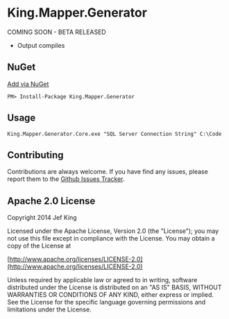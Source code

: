 King.Mapper.Generator
============

COMING SOON - BETA RELEASED
+ Output compiles

## NuGet
[Add via NuGet](https://www.nuget.org/packages/King.Mapper.Generator)
```
PM> Install-Package King.Mapper.Generator
```
## Usage
```
King.Mapper.Generator.Core.exe "SQL Server Connection String" C:\Code
```
## Contributing

Contributions are always welcome. If you have find any issues, please report them to the [Github Issues Tracker](https://github.com/jefking/King.Mapper.Generator/issues?sort=created&direction=desc&state=open).

## Apache 2.0 License

Copyright 2014 Jef King

Licensed under the Apache License, Version 2.0 (the "License"); you may not use this file except in compliance with the License. You may obtain a copy of the License at

[http://www.apache.org/licenses/LICENSE-2.0](http://www.apache.org/licenses/LICENSE-2.0)

Unless required by applicable law or agreed to in writing, software distributed under the License is distributed on an "AS IS" BASIS, WITHOUT WARRANTIES OR CONDITIONS OF ANY KIND, either express or implied. See the License for the specific language governing permissions and limitations under the License.